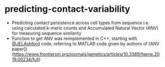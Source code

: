 # predicting-contact-variability

- Predicting contact persistence across cell types from sequence i.e. using calculated k-meric counts and Accumulated Natural Vector (ANV) for measuring sequence similarity
- Function to get ANV was reimplemented in C++, starting with [@JELAshford](https://github.com/JELAshford) code, referring to MATLAB code given by authors of [ANV paper])(https://www.frontiersin.org/journals/genetics/articles/10.3389/fgene.2019.00234/full)
